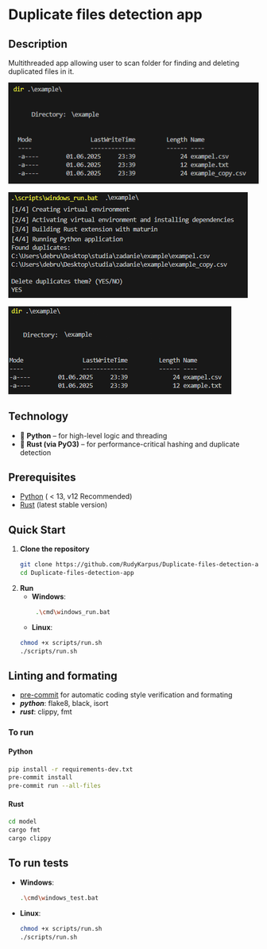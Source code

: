 # Duplicate files detection app

## Description

Multithreaded app allowing user to scan folder for finding and deleting duplicated files in it.


![](docs/screenshots/show_dir.png)


![](docs/screenshots/run_example.png)


![](docs/screenshots/show_dir_after.png)



## Technology

- 🐍 **Python**  – for high-level logic and threading
- 🦀 **Rust (via PyO3)** – for performance-critical hashing and duplicate detection

## Prerequisites

- [Python](https://www.python.org/downloads/) ( < 13, v12 Recommended)
- [Rust](https://www.rust-lang.org/tools/install) (latest stable version)

## Quick Start
1. **Clone the repository**
   ```bash
   git clone https://github.com/RudyKarpus/Duplicate-files-detection-app.git
   cd Duplicate-files-detection-app
2. **Run**
   - **Windows**:
     ```bash
      .\cmd\windows_run.bat
   - **Linux**:
    ```bash
    chmod +x scripts/run.sh
    ./scripts/run.sh

## Linting and formating
  - [pre-commit](https://pre-commit.com) for automatic coding style verification and formating
  - ***python***: flake8, black, isort
  - ***rust***:  clippy, fmt

### To run
  #### Python
  ```bash
  pip install -r requirements-dev.txt
  pre-commit install
  pre-commit run --all-files
  ```
  #### Rust
  ```bash
  cd model
  cargo fmt
  cargo clippy
  ```
## **To run tests**
   - **Windows**:
      ```bash
     .\cmd\windows_test.bat
     ```
   - **Linux**:
      ```bash
      chmod +x scripts/run.sh
      ./scripts/run.sh
      ```
